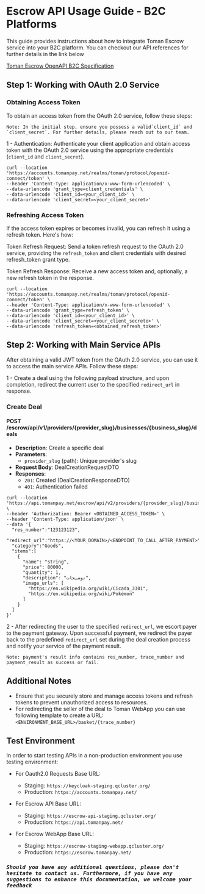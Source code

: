 # Escrow API Usage Guide - B2C Platforms

This guide provides instructions about how to integrate Toman Escrow service into your B2C platform. You can checkout our API references for further details in the link below

[Toman Escrow OpenAPI B2C Specification](https://docs.tomanpay.net/swagger/b2c.html)

## Step 1: Working with OAuth 2.0 Service

### Obtaining Access Token

To obtain an access token from the OAuth 2.0 service, follow these steps:

    Note: In the initial step, ensure you possess a valid`client_id` and `client_secret`. For further details, please reach out to our team.

1 - Authentication: Authenticate your client application and obtain access token with the OAuth 2.0 service using the appropriate credentials (`client_id` and `client_secret`).

```shell
curl --location 'https://accounts.tomanpay.net/realms/toman/protocol/openid-connect/token' \
--header 'Content-Type: application/x-www-form-urlencoded' \
--data-urlencode 'grant_type=client_credentials' \
--data-urlencode 'client_id=<your_client_id>' \
--data-urlencode 'client_secret=<your_client_secret>'
```

### Refreshing Access Token

If the access token expires or becomes invalid, you can refresh it using a refresh token. Here's how:

Token Refresh Request: Send a token refresh request to the OAuth 2.0 service, providing the `refresh_token` and client credentials with desired refresh_token grant type.

Token Refresh Response: Receive a new access token and, optionally, a new refresh token in the response.

```shell
curl --location 'https://accounts.tomanpay.net/realms/toman/protocol/openid-connect/token' \
--header 'Content-Type: application/x-www-form-urlencoded' \
--data-urlencode 'grant_type=refresh_token' \
--data-urlencode 'client_id=<your_client_id>' \
--data-urlencode 'client_secret=<your_client_secrete>' \
--data-urlencode 'refresh_token=<obtained_refresh_token>'
```

## Step 2: Working with Main Service APIs

After obtaining a valid JWT token from the OAuth 2.0 service, you can use it to access the main service APIs. Follow these steps:

1 - Create a deal using the following payload structure, and upon completion, redirect the current user to the specified `redirect_url` in response.

### Create Deal

#### POST /escrow/api/v1/providers/{provider_slug}/businesses/{business_slug}/deals

- **Description**: Create a specific deal
- **Parameters**:
  - `provider_slug` (path): Unique provider's slug
- **Request Body**: DealCreationRequestDTO
- **Responses**:
  - `201`: Created (DealCreationResponseDTO)
  - `401`: Authentication failed

```shell
curl --location 'https://api.tomanpay.net/escrow/api/v2/providers/{provider_slug}/businesses/{business_slug}/deals' \
--header 'Authorization: Bearer <OBTAINED_ACCESS_TOKEN>' \
--header 'Content-Type: application/json' \
--data '{
  "res_number":"123123123",
  "redirect_url":"https://<YOUR_DOMAIN>/<ENDPOINT_TO_CALL_AFTER_PAYMENT>",
  "category":"Goods",
  "items":[
    {
      "name": "string",
      "price": 80000,
      "quantity": 1,
      "description": "توضیحات",
      "image_urls": [
        "https://en.wikipedia.org/wiki/Cicada_3301",
        "https://en.wikipedia.org/wiki/Pokémon"
      ]
    }
  ]
}'
```

2 - After redirecting the user to the specified `redirect_url`, we escort payer to the payment gateway. Upon successful payment, we redirect the payer back to the predefined `redirect_url` set during the deal creation process and notify your service of the payment result.

    Note: payment's result info contains res_number, trace_number and payment_result as success or fail.

## Additional Notes

* Ensure that you securely store and manage access tokens and refresh tokens to prevent unauthorized access to resources.
* For redirecting the seller of the deal to Toman WebApp you can use following template to create a URL:
 `<ENVIRONMENT_BASE_URL>/basket/{trace_number}`

## Test Environment

In order to start testing APIs in a non-production environment you use testing environment:

* For Oauth2.0 Requests Base URL:
  * Staging: `https://keycloak-staging.qcluster.org/`
  * Production: `https://accounts.tomanpay.net/`

* For Escrow API Base URL:
  * Staging: `https://escrow-api-staging.qcluster.org/`
  * Production: `https://api.tomanpay.net/`

* For Escrow WebApp Base URL:
  * Staging: `https://escrow-staging-webapp.qcluster.org/`
  * Production: `https://escrow.tomanpay.net/`

### *`Should you have any additional questions, please don't hesitate to contact us. Furthermore, if you have any suggestions to enhance this documentation, we welcome your feedback`*
